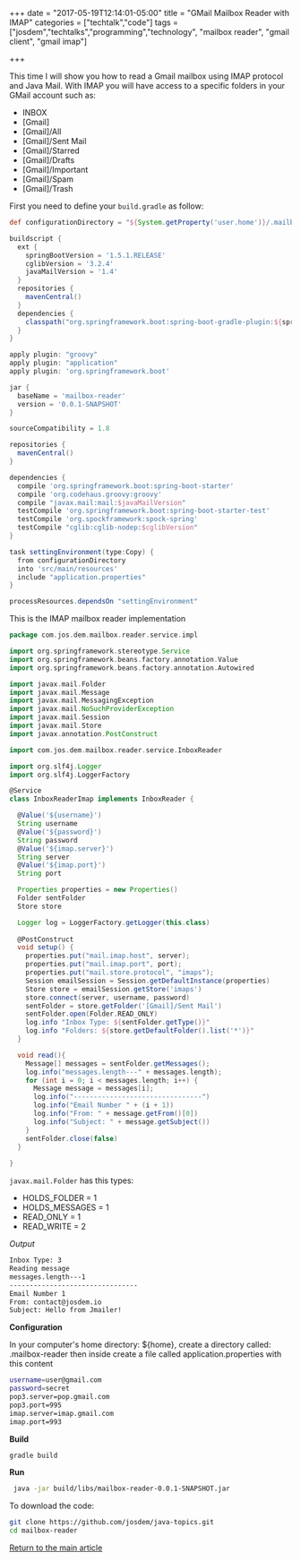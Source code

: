 +++
date = "2017-05-19T12:14:01-05:00"
title = "GMail Mailbox Reader with IMAP"
categories = ["techtalk","code"]
tags = ["josdem","techtalks","programming","technology", "mailbox reader", "gmail client", "gmail imap"]

+++

This time I will show you how to read a Gmail mailbox using IMAP protocol and Java Mail. With IMAP you will have access to a specific folders in your GMail account such as:

* INBOX
* [Gmail]
* [Gmail]/All
* [Gmail]/Sent Mail
* [Gmail]/Starred
* [Gmail]/Drafts
* [Gmail]/Important
* [Gmail]/Spam
* [Gmail]/Trash

First you need to define your `build.gradle` as follow:

```groovy
def configurationDirectory = "${System.getProperty('user.home')}/.mailbox-reader"

buildscript {
  ext {
    springBootVersion = '1.5.1.RELEASE'
    cglibVersion = '3.2.4'
    javaMailVersion = '1.4'
  }
  repositories {
    mavenCentral()
  }
  dependencies {
    classpath("org.springframework.boot:spring-boot-gradle-plugin:${springBootVersion}")
  }
}

apply plugin: "groovy"
apply plugin: "application"
apply plugin: 'org.springframework.boot'

jar {
  baseName = 'mailbox-reader'
  version = '0.0.1-SNAPSHOT'
}

sourceCompatibility = 1.8

repositories {
  mavenCentral()
}

dependencies {
  compile 'org.springframework.boot:spring-boot-starter'
  compile 'org.codehaus.groovy:groovy'
  compile "javax.mail:mail:$javaMailVersion"
  testCompile 'org.springframework.boot:spring-boot-starter-test'
  testCompile 'org.spockframework:spock-spring'
  testCompile "cglib:cglib-nodep:$cglibVersion"
}

task settingEnvironment(type:Copy) {
  from configurationDirectory
  into 'src/main/resources'
  include "application.properties"  
}

processResources.dependsOn "settingEnvironment"
```

This is the IMAP mailbox reader implementation

```groovy
package com.jos.dem.mailbox.reader.service.impl

import org.springframework.stereotype.Service
import org.springframework.beans.factory.annotation.Value
import org.springframework.beans.factory.annotation.Autowired

import javax.mail.Folder
import javax.mail.Message
import javax.mail.MessagingException
import javax.mail.NoSuchProviderException
import javax.mail.Session
import javax.mail.Store
import javax.annotation.PostConstruct

import com.jos.dem.mailbox.reader.service.InboxReader

import org.slf4j.Logger
import org.slf4j.LoggerFactory

@Service
class InboxReaderImap implements InboxReader {

  @Value('${username}')
  String username
  @Value('${password}')
  String password
  @Value('${imap.server}')
  String server
  @Value('${imap.port}')
  String port

  Properties properties = new Properties()
  Folder sentFolder
  Store store

  Logger log = LoggerFactory.getLogger(this.class)
	
  @PostConstruct
  void setup() {
  	properties.put("mail.imap.host", server);
  	properties.put("mail.imap.port", port);
  	properties.put("mail.store.protocol", "imaps");
  	Session emailSession = Session.getDefaultInstance(properties)
  	Store store = emailSession.getStore('imaps')
  	store.connect(server, username, password)
  	sentFolder = store.getFolder('[Gmail]/Sent Mail')
  	sentFolder.open(Folder.READ_ONLY)
  	log.info "Inbox Type: ${sentFolder.getType()}"
  	log.info "Folders: ${store.getDefaultFolder().list('*')}"
  }

  void read(){
  	Message[] messages = sentFolder.getMessages();
	log.info("messages.length---" + messages.length);
	for (int i = 0; i < messages.length; i++) {
	  Message message = messages[i];
	  log.info("--------------------------------")
	  log.info("Email Number " + (i + 1))
	  log.info("From: " + message.getFrom()[0])
	  log.info("Subject: " + message.getSubject())
	}
	sentFolder.close(false)
  }  
	
}
```

`javax.mail.Folder` has this types: 

* HOLDS_FOLDER = 1
* HOLDS_MESSAGES = 1
* READ_ONLY = 1
* READ_WRITE = 2

*Output*

```bash
Inbox Type: 3
Reading message
messages.length---1
--------------------------------
Email Number 1
From: contact@josdem.io
Subject: Hello from Jmailer!
```

**Configuration**

In your computer's home directory: ${home}, create a directory called: .mailbox-reader then inside create a file called application.properties with this content

```bash
username=user@gmail.com
password=secret
pop3.server=pop.gmail.com
pop3.port=995
imap.server=imap.gmail.com
imap.port=993
```

**Build**

```bash
gradle build
```

**Run**

```bash
 java -jar build/libs/mailbox-reader-0.0.1-SNAPSHOT.jar
```

To download the code:

```bash
git clone https://github.com/josdem/java-topics.git
cd mailbox-reader
```


[Return to the main article](/techtalk/java)



